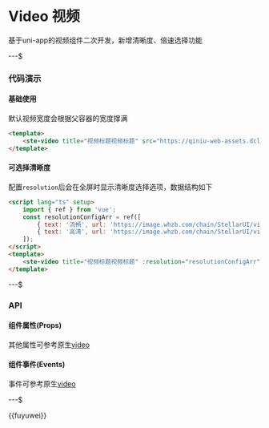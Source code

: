 # Video 视频

基于uni-app的视频组件二次开发，新增清晰度、倍速选择功能

---$

### 代码演示

#### 基础使用

默认视频宽度会根据父容器的宽度撑满

```html
<template>
    <ste-video title="视频标题视频标题" src="https://qiniu-web-assets.dcloud.net.cn/unidoc/zh/2minute-demo.mp4"></ste-video>
</template>
```

#### 可选择清晰度

配置`resolution`后会在全屏时显示清晰度选择选项，数据结构如下

```html
<script lang="ts" setup>
    import { ref } from 'vue';
    const resolutionConfigArr = ref([
        { text: '流畅', url: 'https://image.whzb.com/chain/StellarUI/video/demo1.mp4' },
        { text: '高清', url: 'https://image.whzb.com/chain/StellarUI/video/demo2.mp4' },
    ]);
</script>
<template>
    <ste-video title="视频标题视频标题" :resolution="resolutionConfigArr"></ste-video>
</template>
```

---$

### API

#### 组件属性(Props)

<!-- props -->

其他属性可参考原生[video](https://zh.uniapp.dcloud.io/component/video.html)

#### 组件事件(Events)

事件可参考原生[video](https://zh.uniapp.dcloud.io/component/video.html)

---$

{{fuyuwei}}
